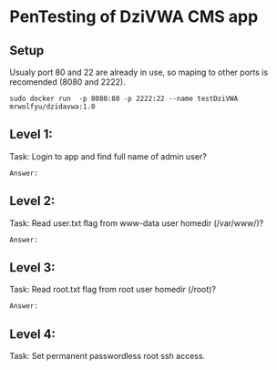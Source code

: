 # PenTesting of DziVWA CMS app

## Setup

Usualy port 80 and 22 are already in use, so maping to other ports is recomended (8080 and 2222).
```
sudo docker run  -p 8080:80 -p 2222:22 --name testDziVWA mrwolfyu/dzidavwa:1.0
```
## Level 1:

Task: Login to app and find full name of admin user?
```
Answer:  
```
## Level 2:

Task: Read user.txt flag from www-data user homedir (/var/www/)?
```
Answer: 
```
## Level 3:

Task: Read root.txt flag from root user homedir (/root)?
```
Answer: 
```
## Level 4:

Task: Set permanent passwordless root ssh access.

